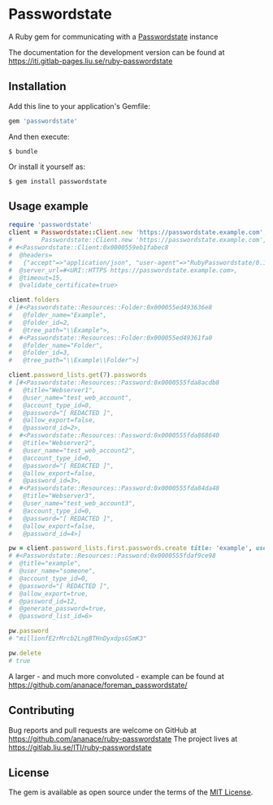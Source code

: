 # Passwordstate

A Ruby gem for communicating with a [Passwordstate](https://clickstudios.com.au/passwordstate.aspx) instance

The documentation for the development version can be found at https://iti.gitlab-pages.liu.se/ruby-passwordstate

## Installation

Add this line to your application's Gemfile:

```ruby
gem 'passwordstate'
```

And then execute:

    $ bundle

Or install it yourself as:

    $ gem install passwordstate

## Usage example

```ruby
require 'passwordstate'
client = Passwordstate::Client.new 'https://passwordstate.example.com', username: 'user', password: 'password'
#        Passwordstate::Client.new 'https://passwordstate.example.com', apikey: 'key'
# #<Passwordstate::Client:0x0000559eb1fabec8
#  @headers=
#   {"accept"=>"application/json", "user-agent"=>"RubyPasswordstate/0.1.0"},
#  @server_url=#<URI::HTTPS https://passwordstate.example.com>,
#  @timeout=15,
#  @validate_certificate=true>

client.folders
# [#<Passwordstate::Resources::Folder:0x000055ed493636e8
#   @folder_name="Example",
#   @folder_id=2,
#   @tree_path="\\Example">,
#  #<Passwordstate::Resources::Folder:0x000055ed49361fa0
#   @folder_name="Folder",
#   @folder_id=3,
#   @tree_path="\\Example\\Folder">]

client.password_lists.get(7).passwords
# [#<Passwordstate::Resources::Password:0x0000555fda8acdb8
#   @title="Webserver1",
#   @user_name="test_web_account",
#   @account_type_id=0,
#   @password="[ REDACTED ]",
#   @allow_export=false,
#   @password_id=2>,
#  #<Passwordstate::Resources::Password:0x0000555fda868640
#   @title="Webserver2",
#   @user_name="test_web_account2",
#   @account_type_id=0,
#   @password="[ REDACTED ]",
#   @allow_export=false,
#   @password_id=3>,
#  #<Passwordstate::Resources::Password:0x0000555fda84da48
#   @title="Webserver3",
#   @user_name="test_web_account3",
#   @account_type_id=0,
#   @password="[ REDACTED ]",
#   @allow_export=false,
#   @password_id=4>]

pw = client.password_lists.first.passwords.create title: 'example', user_name: 'someone', generate_password: true
# #<Passwordstate::Resources::Password:0x0000555fdaf9ce98
#  @title="example",
#  @user_name="someone",
#  @account_type_id=0,
#  @password="[ REDACTED ]",
#  @allow_export=true,
#  @password_id=12,
#  @generate_password=true,
#  @password_list_id=6>

pw.password
# "millionfE2rMrcb2LngBTHnDyxdpsGSmK3"

pw.delete
# true
```

A larger - and much more convoluted - example can be found at https://github.com/ananace/foreman_passwordstate/

## Contributing

Bug reports and pull requests are welcome on GitHub at https://github.com/ananace/ruby-passwordstate
The project lives at https://gitlab.liu.se/ITI/ruby-passwordstate

## License

The gem is available as open source under the terms of the [MIT License](https://opensource.org/licenses/MIT).
